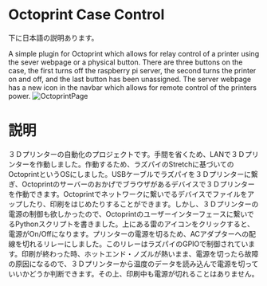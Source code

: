 # Octoprint Case Control

下に日本語の説明あります。

 A simple plugin for Octoprint which allows for relay control of a printer using the sever webpage or a physical button. There are three buttons on the case, the first turns off the raspberry pi server, the second turns the printer on and off, and the last button has been unassigned. The server webpage has a new icon in the navbar which allows for remote control of the printers power.
![OctoprintPage](https://user-images.githubusercontent.com/85288181/121022814-a7b09700-c7dd-11eb-88b8-2406aac6110a.png) 

# 説明
３Ｄプリンターの自動化のプロジェクトです。手間を省くため、LANで３Ｄプリンターを作動しました。作動するため、ラズパイのStretchに基づいてのOctoprintというOSにしました。USBケーブルでラズパイを３Ｄプリンターに繋ぎ、Octoprintのサーバーのおかげでブラウザがあるデバイスで３Ｄプリンターを作動できます。Octoprintでネットワークに繋いでるデバイスでファイルをアップしたり、印刷をはじめたりすることができます。しかし、３Ｄプリンターの電源の制御も欲しかったので、Octoprintのユーザーインターフェースに繋いでるPythonスクリプトを書きました。上にある雷のアイコンをクリックすると、電源がOn/Offになります。プリンターの電源を切るため、ACアダプターへの配線を切れるリレーにしました。このリレーはラズパイのGPIOで制御されています。印刷が終わった時、ホットエンド・ノズルが熱いまま、電源を切ったら故障の原因になるので、３Ｄプリンターから温度のデータを読み込んで電源を切っていいかどうか判断できます。その上、印刷中も電源が切れることはありません。
